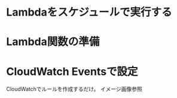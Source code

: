 <h1>Lambdaをスケジュールで実行する</h1>

# Lambda関数の準備



# CloudWatch Eventsで設定

CloudWatchでルールを作成するだけ。
イメージ画像参照

